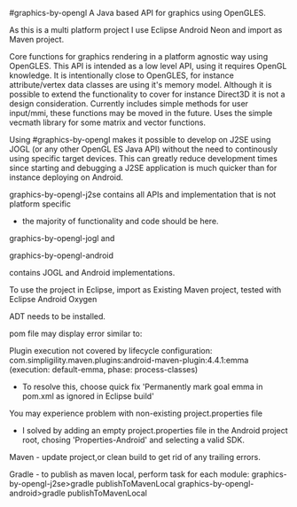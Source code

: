 #graphics-by-opengl
A Java based API for graphics using OpenGLES.

As this is a multi platform project I use Eclipse Android Neon and import as Maven project.

Core functions for graphics rendering in a platform agnostic way using OpenGLES.
This API is intended as a low level API, using it requires OpenGL knowledge.
It is intentionally close to OpenGLES, for instance attribute/vertex data classes are using it's memory model. 
Although it is possible to extend the functionality to cover for instance Direct3D it is not a design consideration.
Currently includes simple methods for user input/mmi, these functions may be moved in the future. 
Uses the simple vecmath library for some matrix and vector functions.

Using #graphics-by-opengl makes it possible to develop on J2SE using JOGL (or any other OpenGL ES Java API) without the need to continously using specific target devices.
This can greatly reduce development times since starting and debugging a J2SE application is much quicker than for instance deploying on Android.

graphics-by-opengl-j2se contains all APIs and implementation that is not platform specific
- the majority of functionality and code should be here.

graphics-by-opengl-jogl and

graphics-by-opengl-android

contains JOGL and Android implementations.

To use the project in Eclipse, import as Existing Maven project, tested with Eclipse Android Oxygen

ADT needs to be installed.

pom file may display error similar to:

Plugin execution not covered by lifecycle configuration: com.simpligility.maven.plugins:android-maven-plugin:4.4.1:emma (execution: default-emma, phase: process-classes)

- To resolve this, choose quick fix 'Permanently mark goal emma in pom.xml as ignored in Eclipse build'

You may experience problem with non-existing project.properties file 

- I solved by adding an empty project.properties file in the Android project root, chosing 'Properties-Android' and selecting a valid SDK.

Maven - update project,or clean build to get rid of any trailing errors.

Gradle - to publish as maven local, perform task for each module:
graphics-by-opengl-j2se>gradle publishToMavenLocal
graphics-by-opengl-android>gradle publishToMavenLocal

